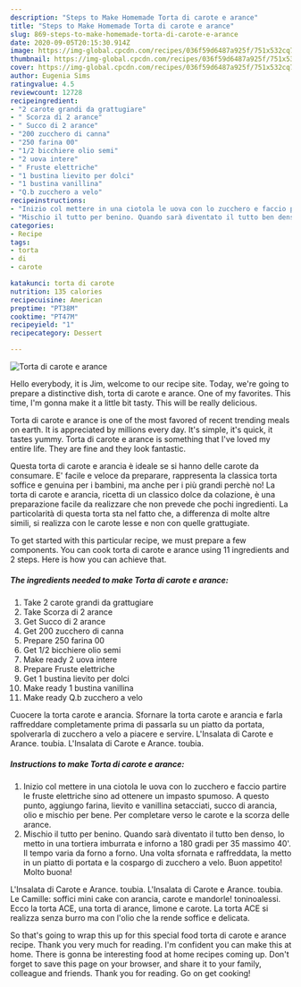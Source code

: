 ```yaml
---
description: "Steps to Make Homemade Torta di carote e arance"
title: "Steps to Make Homemade Torta di carote e arance"
slug: 869-steps-to-make-homemade-torta-di-carote-e-arance
date: 2020-09-05T20:15:30.914Z
image: https://img-global.cpcdn.com/recipes/036f59d6487a925f/751x532cq70/torta-di-carote-e-arance-recipe-main-photo.jpg
thumbnail: https://img-global.cpcdn.com/recipes/036f59d6487a925f/751x532cq70/torta-di-carote-e-arance-recipe-main-photo.jpg
cover: https://img-global.cpcdn.com/recipes/036f59d6487a925f/751x532cq70/torta-di-carote-e-arance-recipe-main-photo.jpg
author: Eugenia Sims
ratingvalue: 4.5
reviewcount: 12728
recipeingredient:
- "2 carote grandi da grattugiare"
- " Scorza di 2 arance"
- " Succo di 2 arance"
- "200 zucchero di canna"
- "250 farina 00"
- "1/2 bicchiere olio semi"
- "2 uova intere"
- " Fruste elettriche"
- "1 bustina lievito per dolci"
- "1 bustina vanillina"
- "Q.b zucchero a velo"
recipeinstructions:
- "Inizio col mettere in una ciotola le uova con lo zucchero e faccio partire le fruste elettriche sino ad ottenere un impasto spumoso. A questo punto, aggiungo farina, lievito e vanillina setacciati, succo di arancia, olio e mischio per bene. Per completare verso le carote e la scorza delle arance."
- "Mischio il tutto per benino. Quando sarà diventato il tutto ben denso, lo metto in una tortiera imburrata e inforno a 180 gradi per 35 massimo 40&#39;. Il tempo varia da forno a forno. Una volta sfornata e raffreddata, la metto in un piatto di portata e la cospargo di zucchero a velo. Buon appetito! Molto buona!"
categories:
- Recipe
tags:
- torta
- di
- carote

katakunci: torta di carote 
nutrition: 135 calories
recipecuisine: American
preptime: "PT38M"
cooktime: "PT47M"
recipeyield: "1"
recipecategory: Dessert

---
```



![Torta di carote e arance](https://img-global.cpcdn.com/recipes/036f59d6487a925f/751x532cq70/torta-di-carote-e-arance-recipe-main-photo.jpg)

Hello everybody, it is Jim, welcome to our recipe site. Today, we're going to prepare a distinctive dish, torta di carote e arance. One of my favorites. This time, I'm gonna make it a little bit tasty. This will be really delicious.

Torta di carote e arance is one of the most favored of recent trending meals on earth. It is appreciated by millions every day. It's simple, it's quick, it tastes yummy. Torta di carote e arance is something that I've loved my entire life. They are fine and they look fantastic.

Questa torta di carote e arancia è ideale se si hanno delle carote da consumare. E&#39; facile e veloce da preparare, rappresenta la classica torta soffice e genuina per i bambini, ma anche per i più grandi perchè no! La torta di carote e arancia, ricetta di un classico dolce da colazione, è una preparazione facile da realizzare che non prevede che pochi ingredienti. La particolarità di questa torta sta nel fatto che, a differenza di molte altre simili, si realizza con le carote lesse e non con quelle grattugiate.


To get started with this particular recipe, we must prepare a few components. You can cook torta di carote e arance using 11 ingredients and 2 steps. Here is how you can achieve that.

<!--inarticleads1-->

##### The ingredients needed to make Torta di carote e arance:

1. Take 2 carote grandi da grattugiare
1. Take  Scorza di 2 arance
1. Get  Succo di 2 arance
1. Get 200 zucchero di canna
1. Prepare 250 farina 00
1. Get 1/2 bicchiere olio semi
1. Make ready 2 uova intere
1. Prepare  Fruste elettriche
1. Get 1 bustina lievito per dolci
1. Make ready 1 bustina vanillina
1. Make ready Q.b zucchero a velo


Cuocere la torta carote e arancia. Sfornare la torta carote e arancia e farla raffreddare completamente prima di passarla su un piatto da portata, spolverarla di zucchero a velo a piacere e servire. L&#39;Insalata di Carote e Arance. toubia. L&#39;Insalata di Carote e Arance. toubia. 

<!--inarticleads2-->

##### Instructions to make Torta di carote e arance:

1. Inizio col mettere in una ciotola le uova con lo zucchero e faccio partire le fruste elettriche sino ad ottenere un impasto spumoso. A questo punto, aggiungo farina, lievito e vanillina setacciati, succo di arancia, olio e mischio per bene. Per completare verso le carote e la scorza delle arance.
1. Mischio il tutto per benino. Quando sarà diventato il tutto ben denso, lo metto in una tortiera imburrata e inforno a 180 gradi per 35 massimo 40&#39;. Il tempo varia da forno a forno. Una volta sfornata e raffreddata, la metto in un piatto di portata e la cospargo di zucchero a velo. Buon appetito! Molto buona!


L&#39;Insalata di Carote e Arance. toubia. L&#39;Insalata di Carote e Arance. toubia. Le Camille: soffici mini cake con arancia, carote e mandorle! toninoalessi. Ecco la torta ACE, una torta di arance, limone e carote. La torta ACE si realizza senza burro ma con l&#39;olio che la rende soffice e delicata. 

So that's going to wrap this up for this special food torta di carote e arance recipe. Thank you very much for reading. I'm confident you can make this at home. There is gonna be interesting food at home recipes coming up. Don't forget to save this page on your browser, and share it to your family, colleague and friends. Thank you for reading. Go on get cooking!
